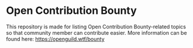 # Open Contribution Bounty
This repository is made for listing Open Contribution Bounty-related topics so that community member can contribute easier. More information can be found here: https://openguild.wtf/bounty
